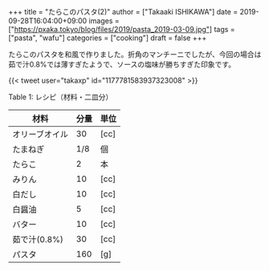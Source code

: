 +++
title = "たらこのパスタ(2)"
author = ["Takaaki ISHIKAWA"]
date = 2019-09-28T16:04:00+09:00
images = ["https://pxaka.tokyo/blog/files/2019/pasta_2019-03-09.jpg"]
tags = ["pasta", "wafu"]
categories = ["cooking"]
draft = false
+++

たらこのパスタを和風で作りました。折角のマンチーニでしたが、今回の場合は茹で汁0.8%では薄すぎたようで、ソースの塩味が勝ちすぎた印象です。  

{{< tweet user="takaxp" id="1177781583937323008" >}}  

<div class="table-caption">
  <span class="table-number">Table 1</span>:
  レシピ（材料・二皿分）
</div>

| 材料      | 分量 | 単位 |
|---------|----|----|
| オリーブオイル | 30  | [cc] |
| たまねぎ  | 1/8 | 個   |
| たらこ    | 2   | 本   |
| みりん    | 10  | [cc] |
| 白だし    | 10  | [cc] |
| 白醤油    | 5   | [cc] |
| バター    | 10  | [cc] |
| 茹で汁(0.8%) | 30  | [cc] |
| パスタ    | 160 | [g]  |